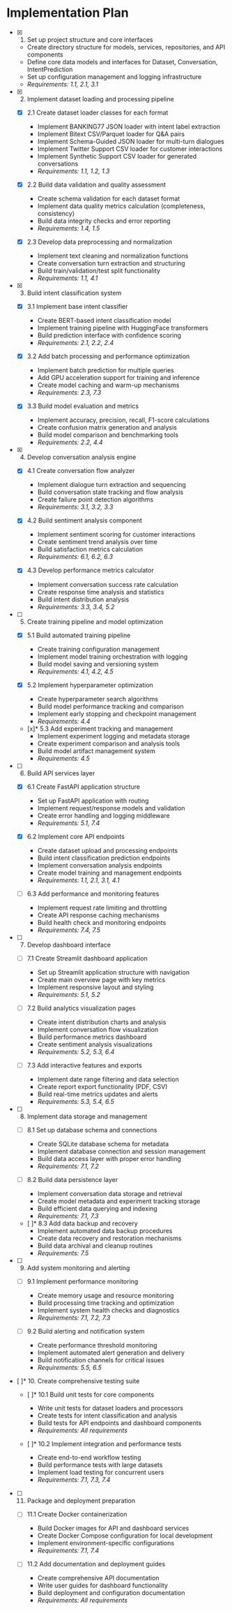 # Implementation Plan

- [x] 1. Set up project structure and core interfaces
  - Create directory structure for models, services, repositories, and API components
  - Define core data models and interfaces for Dataset, Conversation, IntentPrediction
  - Set up configuration management and logging infrastructure
  - _Requirements: 1.1, 2.1, 3.1_

- [x] 2. Implement dataset loading and processing pipeline
  - [x] 2.1 Create dataset loader classes for each format
    - Implement BANKING77 JSON loader with intent label extraction
    - Implement Bitext CSV/Parquet loader for Q&A pairs
    - Implement Schema-Guided JSON loader for multi-turn dialogues
    - Implement Twitter Support CSV loader for customer interactions
    - Implement Synthetic Support CSV loader for generated conversations
    - _Requirements: 1.1, 1.2, 1.3_

  - [x] 2.2 Build data validation and quality assessment
    - Create schema validation for each dataset format
    - Implement data quality metrics calculation (completeness, consistency)
    - Build data integrity checks and error reporting
    - _Requirements: 1.4, 1.5_

  - [x] 2.3 Develop data preprocessing and normalization
    - Implement text cleaning and normalization functions
    - Create conversation turn extraction and structuring
    - Build train/validation/test split functionality
    - _Requirements: 1.1, 4.1_

- [x] 3. Build intent classification system
  - [x] 3.1 Implement base intent classifier
    - Create BERT-based intent classification model
    - Implement training pipeline with HuggingFace transformers
    - Build prediction interface with confidence scoring
    - _Requirements: 2.1, 2.2, 2.4_

  - [x] 3.2 Add batch processing and performance optimization
    - Implement batch prediction for multiple queries
    - Add GPU acceleration support for training and inference
    - Create model caching and warm-up mechanisms
    - _Requirements: 2.3, 7.3_

  - [x] 3.3 Build model evaluation and metrics
    - Implement accuracy, precision, recall, F1-score calculations
    - Create confusion matrix generation and analysis
    - Build model comparison and benchmarking tools
    - _Requirements: 2.2, 4.4_

- [x] 4. Develop conversation analysis engine
  - [x] 4.1 Create conversation flow analyzer
    - Implement dialogue turn extraction and sequencing
    - Build conversation state tracking and flow analysis
    - Create failure point detection algorithms
    - _Requirements: 3.1, 3.2, 3.3_

  - [x] 4.2 Build sentiment analysis component
    - Implement sentiment scoring for customer interactions
    - Create sentiment trend analysis over time
    - Build satisfaction metrics calculation
    - _Requirements: 6.1, 6.2, 6.3_

  - [x] 4.3 Develop performance metrics calculator
    - Implement conversation success rate calculation
    - Create response time analysis and statistics
    - Build intent distribution analysis
    - _Requirements: 3.3, 3.4, 5.2_

- [ ] 5. Create training pipeline and model optimization
  - [x] 5.1 Build automated training pipeline
    - Create training configuration management
    - Implement model training orchestration with logging
    - Build model saving and versioning system
    - _Requirements: 4.1, 4.2, 4.5_

  - [x] 5.2 Implement hyperparameter optimization
    - Create hyperparameter search algorithms
    - Build model performance tracking and comparison
    - Implement early stopping and checkpoint management
    - _Requirements: 4.4_

  - [x]* 5.3 Add experiment tracking and management
    - Implement experiment logging and metadata storage
    - Create experiment comparison and analysis tools
    - Build model artifact management system
    - _Requirements: 4.5_

- [ ] 6. Build API services layer
  - [x] 6.1 Create FastAPI application structure
    - Set up FastAPI application with routing
    - Implement request/response models and validation
    - Create error handling and logging middleware
    - _Requirements: 5.1, 7.4_

  - [x] 6.2 Implement core API endpoints
    - Create dataset upload and processing endpoints
    - Build intent classification prediction endpoints
    - Implement conversation analysis endpoints
    - Create model training and management endpoints
    - _Requirements: 1.1, 2.1, 3.1, 4.1_

  - [ ] 6.3 Add performance and monitoring features
    - Implement request rate limiting and throttling
    - Create API response caching mechanisms
    - Build health check and monitoring endpoints
    - _Requirements: 7.4, 7.5_

- [ ] 7. Develop dashboard interface
  - [ ] 7.1 Create Streamlit dashboard application
    - Set up Streamlit application structure with navigation
    - Create main overview page with key metrics
    - Implement responsive layout and styling
    - _Requirements: 5.1, 5.2_

  - [ ] 7.2 Build analytics visualization pages
    - Create intent distribution charts and analysis
    - Implement conversation flow visualization
    - Build performance metrics dashboard
    - Create sentiment analysis visualizations
    - _Requirements: 5.2, 5.3, 6.4_

  - [ ] 7.3 Add interactive features and exports
    - Implement date range filtering and data selection
    - Create report export functionality (PDF, CSV)
    - Build real-time metrics updates and alerts
    - _Requirements: 5.3, 5.4, 6.5_

- [ ] 8. Implement data storage and management
  - [ ] 8.1 Set up database schema and connections
    - Create SQLite database schema for metadata
    - Implement database connection and session management
    - Build data access layer with proper error handling
    - _Requirements: 7.1, 7.2_

  - [ ] 8.2 Build data persistence layer
    - Implement conversation data storage and retrieval
    - Create model metadata and experiment tracking storage
    - Build efficient data querying and indexing
    - _Requirements: 7.1, 7.3_

  - [ ]* 8.3 Add data backup and recovery
    - Implement automated data backup procedures
    - Create data recovery and restoration mechanisms
    - Build data archival and cleanup routines
    - _Requirements: 7.5_

- [ ] 9. Add system monitoring and alerting
  - [ ] 9.1 Implement performance monitoring
    - Create memory usage and resource monitoring
    - Build processing time tracking and optimization
    - Implement system health checks and diagnostics
    - _Requirements: 7.1, 7.2, 7.3_

  - [ ] 9.2 Build alerting and notification system
    - Create performance threshold monitoring
    - Implement automated alert generation and delivery
    - Build notification channels for critical issues
    - _Requirements: 5.5, 6.5_

- [ ]* 10. Create comprehensive testing suite
  - [ ]* 10.1 Build unit tests for core components
    - Write unit tests for dataset loaders and processors
    - Create tests for intent classification and analysis
    - Build tests for API endpoints and dashboard components
    - _Requirements: All requirements_

  - [ ]* 10.2 Implement integration and performance tests
    - Create end-to-end workflow testing
    - Build performance tests with large datasets
    - Implement load testing for concurrent users
    - _Requirements: 7.1, 7.3, 7.4_

- [ ] 11. Package and deployment preparation
  - [ ] 11.1 Create Docker containerization
    - Build Docker images for API and dashboard services
    - Create Docker Compose configuration for local development
    - Implement environment-specific configurations
    - _Requirements: 7.1, 7.4_

  - [ ] 11.2 Add documentation and deployment guides
    - Create comprehensive API documentation
    - Write user guides for dashboard functionality
    - Build deployment and configuration documentation
    - _Requirements: All requirements_
